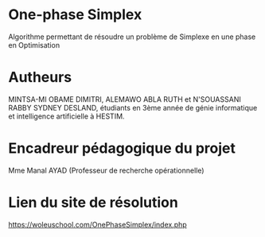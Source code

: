 # One-phase Simplex
Algorithme permettant de résoudre un problème de Simplexe en une phase en Optimisation

# Autheurs
MINTSA-MI OBAME DIMITRI, ALEMAWO ABLA RUTH et N'SOUASSANI RABBY SYDNEY DESLAND, étudiants en 3ème année de génie informatique et intelligence artificielle à HESTIM.

# Encadreur pédagogique du projet
Mme Manal AYAD (Professeur de recherche opérationnelle)

# Lien du site de résolution 
https://woleuschool.com/OnePhaseSimplex/index.php
